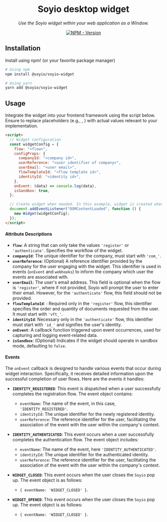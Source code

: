 <h1 align="center">Soyio desktop widget</h1>

<p align="center">
    <em>
        Use the Soyio widget within your web application as a Window.
    </em>
</p>

<p align="center">
<a href="https://www.npmjs.com/package/@soyio/soyio-widget" target="_blank">
    <img src="https://img.shields.io/npm/v/@soyio/soyio-widget?label=version&logo=nodedotjs&logoColor=%23fff&color=306998" alt="NPM - Version">
</a>
</p>

## Installation

Install using npm! (or your favorite package manager)

```sh
# Using npm
npm install @soyio/soyio-widget

# Using yarn
yarn add @soyio/soyio-widget
```

## Usage

Integrate the widget into your frontend framework using the script below. Ensure to replace placeholders (e.g., <flow>, <company id>) with actual values relevant to your implementation.

```html
<script>
  // Widget configuration
  const widgetConfig = {
    flow: "<flow>",
    configProps: {
      companyId: "<company id>",
      userReference: "<user identifier of company>",
      userEmail: "<user email>",
      flowTemplateId: "<flow template id>",
      identityId: "<identity id>",
    },
    onEvent: (data) => console.log(data),
    isSandbox: true,
  };

  // Create widget when needed. In this example, widget is created when page is loaded.
  document.addEventListener("DOMContentLoaded", function () {
    new Widget(widgetConfig);
  });
</script>
```

#### Attribute Descriptions

- **`flow`**: A string that can only take the values `'register'` or `'authenticate'`. Specifies the workflow of the widget.
- **`companyId`**: The unique identifier for the company, must start with `'com_'`.
- **`userReference`**: (Optional) A reference identifier provided by the company for the user engaging with the widget. This identifier is used in events (`onEvent` and `webhooks`) to inform the company which user the events are associated with.
- **`userEmail`**: The user's email address. This field is optional when the flow is `'register'`, where if not provided, Soyio will prompt the user to enter their email. However, for the `'authenticate'` flow, this field should not be provided.
- **`flowTemplateId`**: : Required only in the `'register'` flow, this identifier specifies the order and quantity of documents requested from the user. It must start with `'vft_'`.
- **`identityId`**: Necessary only in the `'authenticate'` flow, this identifier must start with `'id_'` and signifies the user's identity.
- **`onEvent`**: A callback function triggered upon event occurrences, used for capturing and logging event-related data.
- **`isSandbox`**: (Optional) Indicates if the widget should operate in sandbox mode, defaulting to `false`.

#### Events

The `onEvent` callback is designed to handle various events that occur during widget interaction. Specifically, it receives detailed information upon the successful completion of user flows. Here are the events it handles:

- **`IDENTITY_REGISTERED`**: This event is dispatched when a user successfully completes the registration flow. The event object contains:

  - `eventName`: The name of the event, in this case, `'IDENTITY_REGISTERED'`.
  - `identityId`: The unique identifier for the newly registered identity.
  - `userReference`: The reference identifier for the user, facilitating the association of the event with the user within the company's context.

- **`IDENTITY_AUTHENTICATED`**: This event occurs when a user successfully completes the authentication flow. The event object includes:

  - `eventName`: The name of the event, here `'IDENTITY_AUTHENTICATED'`.
  - `identityId`: The unique identifier for the authenticated identity.
  - `userReference`: The reference identifier for the user, facilitating the association of the event with the user within the company's context.

- **`WIDGET_CLOSED`**: This event occurs when the user closes the `Soyio` pop up. The event object is as follows:

  - `{ eventName: 'WIDGET_CLOSED' }`.

- **`WIDGET_OPENED`**: This event occurs when the user closes the `Soyio` pop up. The event object is as follows:
  - `{ eventName: 'WIDGET_CLOSED' }`.
